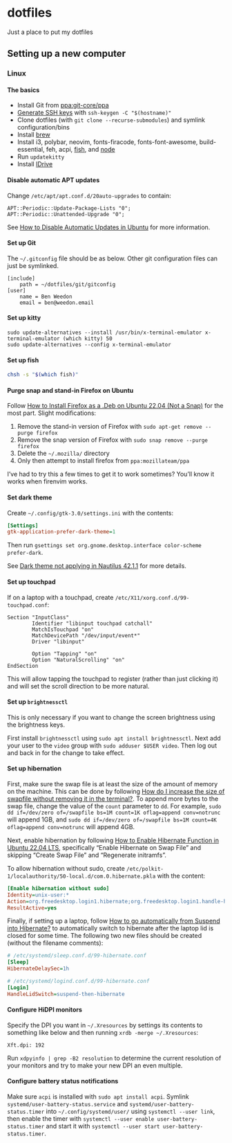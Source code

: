 # dotfiles
Just a place to put my dotfiles

## Setting up a new computer

### Linux

#### The basics

- Install Git from [ppa:git-core/ppa]
- [Generate SSH keys] with `ssh-keygen -C "$(hostname)"`
- Clone dotfiles (with `git clone --recurse-submodules`) and symlink
  configuration/bins
- Install [brew]
- Install i3, polybar, neovim, fonts-firacode, fonts-font-awesome,
  build-essential, feh, acpi, [fish], and [node]
- Run `updatekitty`
- Install [IDrive]

#### Disable automatic APT updates

Change `/etc/apt/apt.conf.d/20auto-upgrades` to contain:

```
APT::Periodic::Update-Package-Lists "0";
APT::Periodic::Unattended-Upgrade "0";
```

See [How to Disable Automatic Updates in Ubuntu] for more information.

#### Set up Git

The `~/.gitconfig` file should be as below. Other git configuration files can
just be symlinked.

```gitconfig
[include]
    path = ~/dotfiles/git/gitconfig
[user]
    name = Ben Weedon
    email = ben@weedon.email
```

#### Set up kitty

```fish
sudo update-alternatives --install /usr/bin/x-terminal-emulator x-terminal-emulator (which kitty) 50
sudo update-alternatives --config x-terminal-emulator
```

#### Set up fish

```bash
chsh -s "$(which fish)"
```

#### Purge snap and stand-in Firefox on Ubuntu

Follow [How to Install Firefox as a .Deb on Ubuntu 22.04 (Not a Snap)] for the
most part. Slight modifications:

1. Remove the stand-in version of Firefox with `sudo apt-get remove --purge firefox`
2. Remove the snap version of Firefox with `sudo snap remove --purge firefox`
3. Delete the `~/.mozilla/` directory
4. Only then attempt to install firefox from `ppa:mozillateam/ppa`

I’ve had to try this a few times to get it to work sometimes? You’ll know it
works when firenvim works.

#### Set dark theme

Create `~/.config/gtk-3.0/settings.ini` with the contents:

```ini
[Settings]
gtk-application-prefer-dark-theme=1
```

Then run `gsettings set org.gnome.desktop.interface color-scheme prefer-dark`.

See [Dark theme not applying in Nautilus 42.1.1] for more details.

#### Set up touchpad

If on a laptop with a touchpad, create `/etc/X11/xorg.conf.d/99-touchpad.conf`:

```
Section "InputClass"
        Identifier "libinput touchpad catchall"
        MatchIsTouchpad "on"
        MatchDevicePath "/dev/input/event*"
        Driver "libinput"

        Option "Tapping" "on"
        Option "NaturalScrolling" "on"
EndSection
```

This will allow tapping the touchpad to register (rather than just clicking it)
and will set the scroll direction to be more natural.

#### Set up `brightnessctl`

This is only necessary if you want to change the screen brightness using the
brightness keys.

First install `brightnessctl` using `sudo apt install brightnessctl`. Next add
your user to the `video` group with `sudo adduser $USER video`. Then log out and
back in for the change to take effect.

#### Set up hibernation

First, make sure the swap file is at least the size of the amount of memory on
the machine. This can be done by following [How do I increase the size of
swapfile without removing it in the terminal?]. To append more bytes to the swap
file, change the value of the `count` parameter to `dd`. For example, `sudo dd
if=/dev/zero of=/swapfile bs=1M count=1K oflag=append conv=notrunc` will append
1GB, and `sudo dd if=/dev/zero of=/swapfile bs=1M count=4K oflag=append
conv=notrunc` will append 4GB.

Next, enable hibernation by following [How to Enable Hibernate Function in
Ubuntu 22.04 LTS], specifically “Enable Hibernate on Swap File” and skipping
“Create Swap File” and “Regenerate initramfs”.

To allow hibernation without sudo, create
`/etc/polkit-1/localauthority/50-local.d/com.0.hibernate.pkla` with the content:

```ini
[Enable hibernation without sudo]
Identity=unix-user:*
Action=org.freedesktop.login1.hibernate;org.freedesktop.login1.handle-hibernate-key;org.freedesktop.login1;org.freedesktop.login1.hibernate-multiple-sessions;org.freedesktop.login1.hibernate-ignore-inhibit
ResultActive=yes
```

Finally, if setting up a laptop, follow [How to go automatically from Suspend
into Hibernate?] to automatically switch to hibernate after the laptop lid is
closed for some time. The following two new files should be created (without the
filename comments):

```ini
# /etc/systemd/sleep.conf.d/99-hibernate.conf
[Sleep]
HibernateDelaySec=1h
```

```ini
# /etc/systemd/logind.conf.d/99-hibernate.conf
[Login]
HandleLidSwitch=suspend-then-hibernate
```

#### Configure HiDPI monitors

Specify the DPI you want in `~/.Xresources` by settings its contents to
something like below and then running `xrdb -merge ~/.Xresources`:

```
Xft.dpi: 192
```

Run `xdpyinfo | grep -B2 resolution` to determine the current resolution of your
monitors and try to make your new DPI an even multiple.

#### Configure battery status notifications

Make sure `acpi` is installed with `sudo apt install acpi`. Symlink
`systemd/user-battery-status.service` and `systemd/user-battery-status.timer`
into `~/.config/systemd/user/` using `systemctl --user link`, then enable the
timer with `systemctl --user enable user-battery-status.timer` and start it with
`systemctl --user start user-battery-status.timer`.

<!-- LINKS -->
[node]: https://github.com/nodesource/distributions#installation-instructions
[ppa:git-core/ppa]: https://git-scm.com/download/linux
[IDrive]: https://www.idrivedownloads.com/downloads/linux/download-for-linux/LinuxScripts/IDriveForLinux.zip
[How to Install Firefox as a .Deb on Ubuntu 22.04 (Not a Snap)]: https://www.omgubuntu.co.uk/2022/04/how-to-install-firefox-deb-apt-ubuntu-22-04
[fish]: https://launchpad.net/~fish-shell/+archive/ubuntu/release-3
[Dark theme not applying in Nautilus 42.1.1]: https://www.reddit.com/r/gnome/comments/ukx8k9/dark_theme_not_applying_in_nautilus_4211/
[Error opening terminal: xterm-kitty]: https://www.reddit.com/r/commandline/comments/prenxh/error_opening_terminal_xtermkitty/
[brew]: https://docs.brew.sh/Homebrew-on-Linux
[How do I increase the size of swapfile without removing it in the terminal?]: https://askubuntu.com/questions/927854/how-do-i-increase-the-size-of-swapfile-without-removing-it-in-the-terminal
[How to Enable Hibernate Function in Ubuntu 22.04 LTS]: https://ubuntuhandbook.org/index.php/2021/08/enable-hibernate-ubuntu-21-10/
[How to go automatically from Suspend into Hibernate?]: https://askubuntu.com/questions/12383/how-to-go-automatically-from-suspend-into-hibernate
[How to Disable Automatic Updates in Ubuntu]: https://linuxnightly.com/how-to-disable-automatic-updates-in-ubuntu/
[Generate SSH keys]: https://docs.github.com/en/authentication/connecting-to-github-with-ssh/generating-a-new-ssh-key-and-adding-it-to-the-ssh-agent
